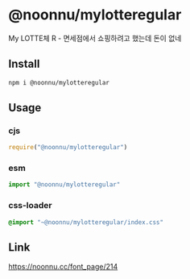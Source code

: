 # @noonnu/mylotteregular
My LOTTE체 R - 면세점에서 쇼핑하려고 했는데 돈이 없네

## Install
```sh
npm i @noonnu/mylotteregular
```
## Usage
### cjs
```js
require("@noonnu/mylotteregular")
```
### esm
```js
import "@noonnu/mylotteregular"
```
### css-loader
```css
@import "~@noonnu/mylotteregular/index.css"
```

## Link
https://noonnu.cc/font_page/214